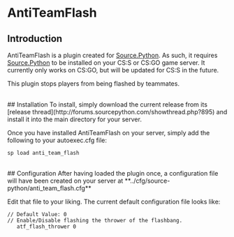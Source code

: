 # AntiTeamFlash

## Introduction
AntiTeamFlash is a plugin created for [Source.Python](https://github.com/Source-Python-Dev-Team/Source.Python).  As such, it requires [Source.Python](https://github.com/Source-Python-Dev-Team/Source.Python) to be installed on your CS:S or CS:GO game server.  It currently only works on CS:GO, but will be updated for CS:S in the future.

This plugin stops players from being flashed by teammates.

<br>
## Installation
To install, simply download the current release from its [release thread](http://forums.sourcepython.com/showthread.php?895) and install it into the main directory for your server.

Once you have installed AntiTeamFlash on your server, simply add the following to your autoexec.cfg file:
```
sp load anti_team_flash
```

<br>
## Configuration
After having loaded the plugin once, a configuration file will have been created on your server at **../cfg/source-python/anti_team_flash.cfg**

Edit that file to your liking.  The current default configuration file looks like:
```
// Default Value: 0
// Enable/Disable flashing the thrower of the flashbang.
   atf_flash_thrower 0
```
